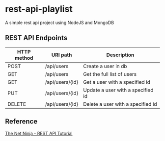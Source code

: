 # rest-api-playlist

A simple rest api project using NodeJS and MongoDB

## REST API Endpoints

| HTTP method  | URI path | Description |
| ------------- | ------------- |  ------------- |
| POST  | /api/users  | Create a user in db |
| GET  | /api/users  | Get the full list of users |
| GET  | /api/users/{id} | Get a user with a specified id |
| PUT  | /api/users/{id} | Update a user with a specified id |
| DELETE  | /api/users/{id} | Delete a user with a specified id  |

## Reference

[The Net Ninja - REST API Tutorial](https://www.youtube.com/watch?v=BRdcRFvuqsE&list=PL4cUxeGkcC9jBcybHMTIia56aV21o2cZ8)
